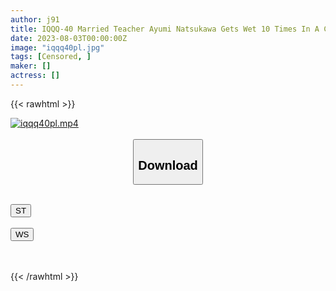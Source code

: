 ```yaml
---
author: j91
title: IQQQ-40 Married Teacher Ayumi Natsukawa Gets Wet 10 Times In A Climax Class Where She Can’t Speak
date: 2023-08-03T00:00:00Z
image: "iqqq40pl.jpg"
tags: [Censored, ]
maker: []
actress: []
---
```



{{< rawhtml >}}

<div class="video" data-videoid="yDxXeK0xq6i1Vrb">
    <a href="javascript:;">
        <img src="https://my.j91.asia/posts/iqqq40pl/iqqq40pl.jpg" width="WIDTH" height="HEIGHT" alt="iqqq40pl.mp4" loading="lazy">
    </a>
</div>

<script type="text/javascript" src="https://j91.asia/asset/on-demand-st.js"></script>

<br>
  <link rel="stylesheet" href="https://j91.asia/asset/bs5.css">
  
  <center>
  <button class="btn btn-primary" type="button" data-bs-toggle="collapse" data-bs-target=".multi-collapse" aria-expanded="false" aria-controls="multiCollapseExample1 multiCollapseExample2"><h2>Download</h2></button></center>
</p>
<div class="row">
  <div class="col">
    <div class="collapse multi-collapse" id="multiCollapseExample1">
      <div class="card card-body">
	      	      <br>
<div class="buttons">  
<a href="https://streamtape.to/v/yDxXeK0xq6i1Vrb"><button class="btn-hover color-3"><i class="fa fa-download"></i> ST</button></a></div>
    </div>
  </div>
</div>
  <div class="col">
    <div class="collapse multi-collapse" id="multiCollapseExample2">
      <div class="card card-body">
	      <br>
<div class="buttons">
    <a href="https://wolfstream.tv/wqouzgwu8uwp"><button class="btn-hover color-9"><i class="fa fa-download"></i> WS</button></a></div>
<br><br>
      </div>
    </div>
  </div>
</div>

{{< /rawhtml >}}